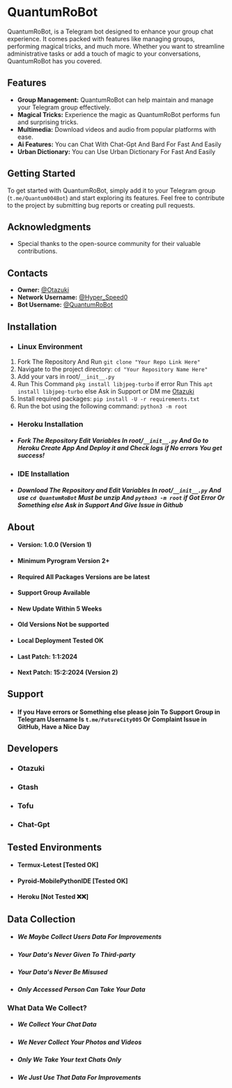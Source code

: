 # QuantumRoBot

QuantumRoBot, is a Telegram bot designed to enhance your group chat experience. It comes packed with features like managing groups, performing magical tricks, and much more. Whether you want to streamline administrative tasks or add a touch of magic to your conversations, QuantumRoBot has you covered.

## Features

- **Group Management:** QuantumRoBot can help maintain and manage your Telegram group effectively.
- **Magical Tricks:** Experience the magic as QuantumRoBot performs fun and surprising tricks.
- **Multimedia:** Download videos and audio from popular platforms with ease.
- **Ai Features:** You can Chat With Chat-Gpt And Bard For Fast And Easily
- **Urban Dictionary:** You can Use Urban Dictionary For Fast And Easily

## Getting Started

To get started with QuantumRoBot, simply add it to your Telegram group (`t.me/Quantum004Bot`) and start exploring its features. Feel free to contribute to the project by submitting bug reports or creating pull requests.

## Acknowledgments

- Special thanks to the open-source community for their valuable contributions.

## Contacts

- **Owner:** [@Otazuki](https://t.me/Otazuki)
- **Network Username:** [@Hyper_Speed0](https://t.me/Hyper_Speed0)
- **Bot Username:** [@QuantumRoBot](https://t.me/Quantum004Bot)

## Installation

- ### Linux Environment
1. Fork The Repository And Run `git clone "Your Repo Link Here"`
2. Navigate to the project directory: `cd "Your Repository Name Here"`
3. Add your vars in root/`__init__.py`
4. Run This Command `pkg install libjpeg-turbo` if error Run This `apt install libjpeg-turbo` else Ask in Support or DM me [Otazuki](https://t.me/Otazuki/) 
5. Install required packages: `pip install -U -r requirements.txt`
6. Run the bot using the following command:
```python3 -m root```

- ### Heroku Installation

- ##### Fork The Repository Edit Variables In root/`__init__.py` And Go to Heroku Create App And Deploy it and Check logs if No errors You get success!

- ### IDE Installation

- ##### Download The Repository and Edit Variables In root/`__init__.py` And use `cd QuantumRoBot` Must be unzip And `python3 -m root` if Got Error Or Something else Ask in Support And Give Issue in Github

## About

- #### Version: 1.0.0 (Version 1)
- #### Minimum Pyrogram Version 2+
- #### Required All Packages Versions are be latest
- #### Support Group Available
- #### New Update Within 5 Weeks
- #### Old Versions Not be supported
- #### Local Deployment Tested OK
- #### Last Patch: 1:1:2024
- #### Next Patch: 15:2:2024 (Version 2)

## Support

- #### If you Have errors or Something else please join To Support Group in Telegram Username Is `t.me/FutureCity005` Or Complaint Issue in GitHub, Have a Nice Day

## Developers

- ### Otazuki
- ### Gtash
- ### Tofu
- ### Chat-Gpt

## Tested Environments

- #### Termux-Letest [Tested OK]
- #### Pyroid-MobilePythonIDE [Tested OK]
- #### Heroku [Not Tested ❌❌]

## Data Collection

- ##### We Maybe Collect Users Data For Improvements
- ##### Your Data's Never Given To Third-party
- ##### Your Data's Never Be Misused
- ##### Only Accessed Person Can Take Your Data

### What Data We Collect?

- ##### We Collect Your Chat Data
- ##### We Never Collect Your Photos and Videos
- ##### Only We Take Your text Chats Only
- ##### We Just Use That Data For Improvements
